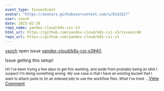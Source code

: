 ```yaml
---
event_type: IssuesEvent
avatar: "https://avatars.githubusercontent.com/u/814322?"
user: vsoch
date: 2023-02-20
repo_name: yandex-cloud/k8s-csi-s3
html_url: https://github.com/yandex-cloud/k8s-csi-s3/issues/40
repo_url: https://github.com/yandex-cloud/k8s-csi-s3
---
```


<a href='https://github.com/vsoch' target='_blank'>vsoch</a> open issue <a href='https://github.com/yandex-cloud/k8s-csi-s3/issues/40' target='_blank'>yandex-cloud/k8s-csi-s3#40</a>.

<p>Issue getting this setup!</p><small>Hi! I've been trying a few days to get this working, and aside from probably being an idiot I suspect I'm doing something wrong. My use case is that I have an existing bucket that I want to attach pods to (in an indexed job) to use the workflow flies. What I've tried:...</small><a href='https://github.com/yandex-cloud/k8s-csi-s3/issues/40' target='_blank'>View Comment</a>
